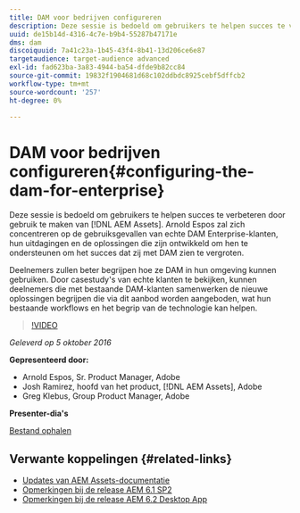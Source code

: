 ```yaml
---
title: DAM voor bedrijven configureren
description: Deze sessie is bedoeld om gebruikers te helpen succes te verbeteren door AEM Assets te gebruiken. Arnold Espos zal zich concentreren op de gebruiksgevallen van echte DAM Enterprise-klanten, hun uitdagingen en de oplossingen die zijn ontwikkeld om hen te ondersteunen om het succes dat zij met DAM zien te vergroten.   Deelnemers zullen beter begrijpen hoe ze DAM in hun omgeving kunnen gebruiken. Door casestudy's van echte klanten te bekijken, kunnen deelnemers die met bestaande DAM-klanten samenwerken de nieuwe oplossingen begrijpen die via dit aanbod worden aangeboden, wat hun bestaande workflows en het begrip van de technologie kan helpen.
uuid: de15b14d-4316-4c7e-b9b4-55287b47171e
dms: dam
discoiquuid: 7a41c23a-1b45-43f4-8b41-13d206ce6e87
targetaudience: target-audience advanced
exl-id: fad623ba-3a83-4944-ba54-dfde9b82cc84
source-git-commit: 19832f1904681d68c102ddbdc8925cebf5dffcb2
workflow-type: tm+mt
source-wordcount: '257'
ht-degree: 0%

---
```


# DAM voor bedrijven configureren{#configuring-the-dam-for-enterprise}

Deze sessie is bedoeld om gebruikers te helpen succes te verbeteren door gebruik te maken van [!DNL AEM Assets]. Arnold Espos zal zich concentreren op de gebruiksgevallen van echte DAM Enterprise-klanten, hun uitdagingen en de oplossingen die zijn ontwikkeld om hen te ondersteunen om het succes dat zij met DAM zien te vergroten.

Deelnemers zullen beter begrijpen hoe ze DAM in hun omgeving kunnen gebruiken. Door casestudy&#39;s van echte klanten te bekijken, kunnen deelnemers die met bestaande DAM-klanten samenwerken de nieuwe oplossingen begrijpen die via dit aanbod worden aangeboden, wat hun bestaande workflows en het begrip van de technologie kan helpen.

>[!VIDEO](https://video.tv.adobe.com/v/19298/?quality=9)

*Geleverd op 5 oktober 2016*

**Gepresenteerd door:**

* Arnold Espos, Sr. Product Manager, Adobe
* Josh Ramirez, hoofd van het product, [!DNL AEM Assets], Adobe
* Greg Klebus, Group Product Manager, Adobe

**Presenter-dia&#39;s**

[Bestand ophalen](assets/assets-webinar-oct5final.pdf)

## Verwante koppelingen {#related-links}

* [Updates van AEM Assets-documentatie](https://docs.adobe.com/content/docs/en/aem/recent-documentation-updates.html)
* [Opmerkingen bij de release AEM 6.1 SP2](https://docs.adobe.com/docs/en/aem/6-1/release-notes-sp2.html)
* [Opmerkingen bij de release AEM 6.2 Desktop App](https://docs.adobe.com/docs/en/aem/6-2/desktop-app-release-notes.html)